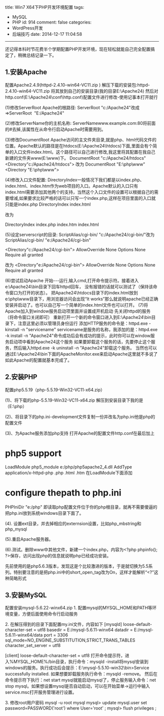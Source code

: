 title: Win7 X64下PHP开发环境配置
tags:
  - MySQL
  - PHP
id: 914
comment: false
categories:
  - WordPress开发
  - 后端技巧
date: 2014-12-17 11:04:58
---

还记得本科时节花费半个学期配置PHP开发环境，现在轻松就能自己完全配置搞定了，稍微总结记录一下。

## 1.安装Apache

配置Apache2.4.9(httpd-2.4.10-win64-VC11.zip )
解压下载的安装包:httpd-2.4.10-win64-VC11.zip 将其放到自己的安装目录(我的目录E:\Apache24)
然后对http.conf(E:\Apache24\conf\http.conf)配置文件进行修改-使用记事本打开就行

(1)修改ServerRoot Apache的根路径:
ServerRoot "c:/Apache24"改成=&gt;ServerRoot  "E:/Apache24"

(2)修改ServerName你的主机名称:
ServerNamewww.example.com:80将前面的#去掉,该属性在从命令行启动Apache时需要用到。

(3)修改DocumentRoot Apache访问的主文件夹目录,就是php、html代码文件的位置。Apache默认的路径是在htdocs(E:\Apache24\htdocs)下面,里面会有个简单的入口文件index.html。这个路径可以自己进行修改,我这里将其配置在我自己新建的文件夹www(E:\www)下。
DocumentRoot "c:/Apache24/htdocs"
&lt;Directory"c:/Apache24/htdocs"&gt;
改为
DocumentRoot "E:\php\www"
&lt;Directory "E:\php\www"&gt;

(4)修改入口文件配置: DirectoryIndex一般情况下我们都是以index.php、index.html、index.htm作为web项目的入口。Apache默认的入口只有index.html需要添加其他两个的支持，当然这个入口文件的设置可以根据自己的需要增减,如果要求比较严格的话可以只写一个index.php,这样在项目里面的入口就只能是index.php
DirectoryIndex index.html

改为

DirectoryIndex index.php index.htm index.html

(5)设定serverscript的目录:
ScriptAlias/cgi-bin/ "c:/Apache24/cgi-bin/"改为 ScriptAlias/cgi-bin/ "e:/Apache24/cgi-bin"

&lt;Directory"c:/Apache24/cgi-bin"&gt;
AllowOverride None
Options None
Require all granted

改为
&lt;Directory"e:/Apache24/cgi-bin"&gt;
AllowOverride None
Options None
Require all granted

(6)尝试启动Apache
开始---运行,输入cmd,打开命令提示符。接着进入e:\Apache24\bin目录下回车httpd回车，
没有报错的话就可以测试了（保持该命令窗口为打开的状态）。
把Apache24\htdocs目录下的index.html放到e:\php\www目录下，用浏览器访问会出现“It works”那么就说明apache已经正确安装并启动了。也可以自己写一个简单的index.html文件也可以打开。
(7)将Apache加入到window服务启动项里面并设置成开机启动
先关闭httpd的服务（将命令窗口关闭即可）
重新打开一个新的命令窗口进入到E:\Apache24\bin目录下，注意这里必须以管理员身份运行
添加HTTP服务的命令是：httpd.exe -kinstall -n "servicename" servicename是服务的名称，我添加的是：httpd.exe -k install -n "Apache24"命令成功后会有成功的提示，此时你可以在window服务启动项中看到Apache24这个服务
如果要卸载这个服务的话，先要停止这个服务，然后输入httpd.exe -k uninstall -n "Apache24"卸载这个服务。
当然也可以通过E:\Apache24\bin下面的ApacheMonitor.exe来启动Apache这里就不多说了
如此Apache的配置就基本完成了。

## 2.安装PHP

配置php5.5.19（php-5.5.19-Win32-VC11-x64.zip）

(1)、将下载的php-5.5.19-Win32-VC11-x64.zip 解压到安装目录下我的是（E:\php）

(2)、将目录下的php.ini-development文件复制一份并改名为php.ini他是php的配置文件

(3)、为Apache服务添加php支持
打开Apache的配置文件http.conf在最后加上
# php5 support
LoadModule php5_module e:/php/php5apache2_4.dll
AddType application/x-httpd-php .php .html .htm
在LoadModule下面添加
# configure thepath to php.ini
PHPIniDir "e:/php"
即读取php配置文件位于你的php根目录，就再不需要傻逼的把php.ini放到系统windows目录下面了。

(4). 设置ext目录，并去掉相应的externsion设置，比如php_mbstring和php_mysql

(5).重启Apache服务器。

(6).测试。删除www中其他文件，新建一个index.php，内容为&lt;?php phpinfo(); ?&gt;保存，访问出现php的信息就说明php已经成功安装。

先前使用的是php5.6.3版本，发现这是个比较激进的版本，于是就切换为5.5系列。特别要注意的是把php.ini中的short_open_tag改为On，这样才能解析“&lt;?”这种简略形式

## 3.安装MySQL

配置安装mysql-5.6.22-winx64.zip
1\. 配置mysql的MYSQL_HOME和PATH等环境变量，方便后面使用命令行启动服务

2\. 在解压得到的目录下面配置my.ini文件，内容如下
[mysqld]
loose-default-character-set = utf8
basedir = E:/mysql-5.6.11-winx64
datadir = E:/mysql-5.6.11-winx64/data
port = 3306
sql_mode=NO_ENGINE_SUBSTITUTION,STRICT_TRANS_TABLES
character_set_server = utf8

[client]
loose-default-character-set = utf8
打开命令提示符，进入%MYSQL_HOME%/bin目录，执行命令：mysqld -install将mysql安装到windows的服务。执行成功后会提示：E:\mysql-5.5.10-win32\bin&gt;Service successfully installed.
如果想要卸载服务执行命令：mysqld -remove。
然后在命令提示符下执行：net start mysql就能启动mysql了，停止服务输入命令：net stop mysql。如果想设置mysql是否自动启动，可以在开始菜单-&gt;运行中输入service.msc打开服务管理进行设置。

3\. 修改root用户密码
mysql -u root mysql
mysql&gt; update mysql.user set password=PASSWORD('root') where User='root' ;
mysql&gt; flush privileges ;
